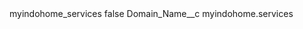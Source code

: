 <?xml version="1.0" encoding="UTF-8"?>
<CustomMetadata xmlns="http://soap.sforce.com/2006/04/metadata" xmlns:xsi="http://www.w3.org/2001/XMLSchema-instance" xmlns:xsd="http://www.w3.org/2001/XMLSchema">
    <label>myindohome_services</label>
    <protected>false</protected>
    <values>
        <field>Domain_Name__c</field>
        <value xsi:type="xsd:string">myindohome.services</value>
    </values>
</CustomMetadata>
